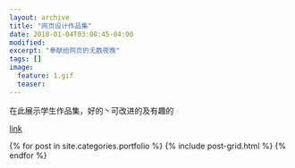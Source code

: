 ```yaml
---
layout: archive
title: "网页设计作品集"
date: 2018-01-04T03:08:45-04:00
modified:
excerpt: "奉献给网页的无数夜晚"
tags: []
image: 
  feature: 1.gif
  teaser: 
---
```


在此展示学生作品集，好的丶可改进的及有趣的

[link](https://public.tableau.com/profile/.86047339#!/vizhome/GDP_221/1_1)

<div class="tiles">
{% for post in site.categories.portfolio %}
  {% include post-grid.html %}
{% endfor %}
</div><!-- /.tiles 把所有categories 有 portfolio 的列出來-->